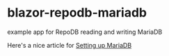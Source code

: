 # blazor-repodb-mariadb
example app for RepoDB reading and writing MariaDB

Here's a nice article for [Setting up MariaDB](https://medium.com/@anuwat_7229/installing-mariadb-tuning-performance-tools-a64708e5f360)


